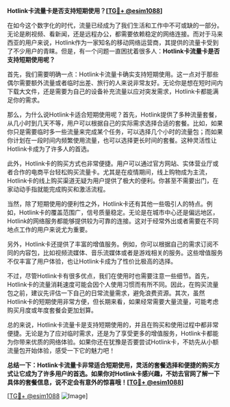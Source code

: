 **Hotlink卡流量卡是否支持短期使用？[[TG💪+ @esim1088](https://t.me/s/esim1088)]**

在如今这个数字化的时代，流量已经成为了我们生活和工作中不可或缺的一部分。无论是刷视频、看新闻，还是远程办公，都需要依赖稳定的网络连接。而对于马来西亚的用户来说，Hotlink作为一家知名的移动网络运营商，其提供的流量卡受到了不少用户的青睐。但是，有一个问题一直困扰着很多人：**Hotlink卡流量卡是否支持短期使用呢？**

首先，我们需要明确一点：Hotlink卡流量卡确实支持短期使用。这一点对于那些偶尔需要额外流量或者临时出差、旅行的人来说非常友好。无论你是想在短时间内下载大文件，还是需要为自己的设备补充流量以应对突发需求，Hotlink卡都能满足你的需求。

那么，为什么说Hotlink卡适合短期使用呢？首先，Hotlink提供了多种流量套餐，从几小时到几天不等，用户可以根据自己的实际需求选择合适的套餐。比如，如果你只是需要临时多一些流量来完成某个任务，可以选择几个小时的流量包；而如果你计划在一段时间内频繁使用流量，也可以选择更长时间的套餐。这种灵活性让Hotlink卡成为了许多人的首选。

此外，Hotlink卡的购买方式也非常便捷。用户可以通过官方网站、实体营业厅或者合作的电商平台轻松购买流量卡。尤其是在疫情期间，线上购物成为主流，Hotlink卡的线上购买渠道无疑为用户提供了极大的便利。你甚至不需要出门，在家动动手指就能完成购买和激活流程。

当然，除了短期使用的便利性之外，Hotlink卡还有其他一些吸引人的特点。例如，Hotlink卡的覆盖范围广，信号质量稳定。无论是在城市中心还是偏远地区，Hotlink的网络服务都能够提供较为可靠的连接。这对于经常外出或者需要在不同地点工作的用户来说尤为重要。

另外，Hotlink卡还提供了丰富的增值服务。例如，你可以根据自己的需求订阅不同的内容包，比如视频流媒体、音乐流媒体或者是游戏相关的服务。这些增值服务不仅丰富了用户体验，也让Hotlink卡成为了性价比极高的选择。

不过，尽管Hotlink卡有很多优点，我们在使用时也需要注意一些细节。首先，Hotlink卡的流量消耗速度可能会因个人使用习惯而有所不同。因此，在购买流量包之前，建议先评估一下自己的日常流量需求，避免浪费资源。其次，虽然Hotlink卡的短期使用非常方便，但长期来看，如果经常需要大量流量，可能考虑购买月度或年度套餐会更加划算。

总的来说，Hotlink卡流量卡是支持短期使用的，并且在购买和使用过程中都非常便捷。无论是为了应对临时需求，还是为了享受更多的增值服务，Hotlink卡都能为你带来优质的网络体验。如果你还在犹豫是否要尝试Hotlink卡，不妨先从小额流量包开始体验，感受一下它的魅力吧！

**总结一下：Hotlink卡流量卡非常适合短期使用，灵活的套餐选择和便捷的购买方式让它成为了许多用户的首选。如果你对Hotlink卡感兴趣，不妨去官网了解一下具体的套餐信息，说不定会有意外的惊喜哦！[[TG💪+ @esim1088](https://t.me/s/esim1088)]**

[[TG💪+ @esim1088](https://t.me/s/esim1088) ![Image](https://i.postimg.cc/4NQfJmqS/Snipaste-2025-05-13-00-14-12.png)]